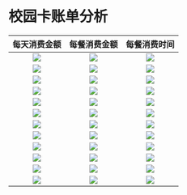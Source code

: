 # 校园卡账单分析
每天消费金额             |  每餐消费金额          |     每餐消费时间
:-------------------------:|:-------------------------:|:-------------------------:
![](https://github.com/PanShi2016/Consumption_Analysis/blob/master/201801_consume.png) | ![](https://github.com/PanShi2016/Consumption_Analysis/blob/master/201801_consume_dinner.png) | ![](https://github.com/PanShi2016/Consumption_Analysis/blob/master/201801_time_day.png)
![](https://github.com/PanShi2016/Consumption_Analysis/blob/master/201802_consume.png) | ![](https://github.com/PanShi2016/Consumption_Analysis/blob/master/201802_consume_dinner.png) | ![](https://github.com/PanShi2016/Consumption_Analysis/blob/master/201802_time_day.png)
![](https://github.com/PanShi2016/Consumption_Analysis/blob/master/201803_consume.png) | ![](https://github.com/PanShi2016/Consumption_Analysis/blob/master/201803_consume_dinner.png) | ![](https://github.com/PanShi2016/Consumption_Analysis/blob/master/201803_time_day.png)
![](https://github.com/PanShi2016/Consumption_Analysis/blob/master/201804_consume.png) | ![](https://github.com/PanShi2016/Consumption_Analysis/blob/master/201804_consume_dinner.png) | ![](https://github.com/PanShi2016/Consumption_Analysis/blob/master/201804_time_day.png)
![](https://github.com/PanShi2016/Consumption_Analysis/blob/master/201805_consume.png) | ![](https://github.com/PanShi2016/Consumption_Analysis/blob/master/201805_consume_dinner.png) | ![](https://github.com/PanShi2016/Consumption_Analysis/blob/master/201805_time_day.png)
![](https://github.com/PanShi2016/Consumption_Analysis/blob/master/201806_consume.png) | ![](https://github.com/PanShi2016/Consumption_Analysis/blob/master/201806_consume_dinner.png) | ![](https://github.com/PanShi2016/Consumption_Analysis/blob/master/201806_time_day.png)
![](https://github.com/PanShi2016/Consumption_Analysis/blob/master/201807_consume.png) | ![](https://github.com/PanShi2016/Consumption_Analysis/blob/master/201807_consume_dinner.png) | ![](https://github.com/PanShi2016/Consumption_Analysis/blob/master/201807_time_day.png)
![](https://github.com/PanShi2016/Consumption_Analysis/blob/master/201808_consume.png) | ![](https://github.com/PanShi2016/Consumption_Analysis/blob/master/201808_consume_dinner.png) | ![](https://github.com/PanShi2016/Consumption_Analysis/blob/master/201808_time_day.png)
![](https://github.com/PanShi2016/Consumption_Analysis/blob/master/201809_consume.png) | ![](https://github.com/PanShi2016/Consumption_Analysis/blob/master/201809_consume_dinner.png) | ![](https://github.com/PanShi2016/Consumption_Analysis/blob/master/201809_time_day.png)
![](https://github.com/PanShi2016/Consumption_Analysis/blob/master/201810_consume.png) | ![](https://github.com/PanShi2016/Consumption_Analysis/blob/master/201810_consume_dinner.png) | ![](https://github.com/PanShi2016/Consumption_Analysis/blob/master/201810_time_day.png)
![](https://github.com/PanShi2016/Consumption_Analysis/blob/master/201811_consume.png) | ![](https://github.com/PanShi2016/Consumption_Analysis/blob/master/201811_consume_dinner.png) | ![](https://github.com/PanShi2016/Consumption_Analysis/blob/master/201811_time_day.png)
![](https://github.com/PanShi2016/Consumption_Analysis/blob/master/201812_consume.png) | ![](https://github.com/PanShi2016/Consumption_Analysis/blob/master/201812_consume_dinner.png) | ![](https://github.com/PanShi2016/Consumption_Analysis/blob/master/201812_time_day.png)
